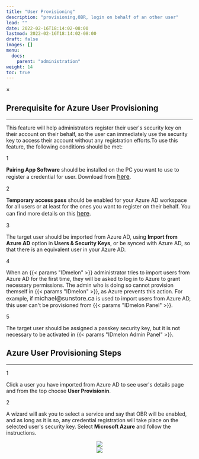 ```yaml
---
title: "User Provisioning"
description: "provisioning,OBR, login on behalf of an other user"
lead: ""
date: 2022-02-16T18:14:02-08:00
lastmod: 2022-02-16T18:14:02-08:00
draft: false
images: []
menu:
  docs:
    parent: "administration"
weight: 14
toc: true
---
```


<div id="_modal" class="modal">
  <span class="close">&times;</span>
  <img class="modal-content" id="img01">
</div>

## Prerequisite for Azure User Provisioning

<hr class="hr-line">

<p>This feature will help administrators register their user's security key on their account on their behalf, so the user can immediately use the security key to access their account without any registration efforts.To use this feature, the following conditions should be met:</p>

<div class="step-row-container">
  <div class="step-column step-count-size">
    <p class="step-counter">1</p>
  </div>
  <div class="card-column">
    <div class="step-text" >
      <div class="card-body">
        <p><span style="font-weight:bold;">Pairing App Software</span>  should be installed on the PC you want to use to register a credential for user. Download from <a href="https://idmelon.com/docs/downloads" style="font-size:16px;" target="_blank">here</a>.</p>
      </div>
    </div>
  </div>
</div>

<div class="step-row-container">
  <div class="step-column step-count-size">
    <p class="step-counter">2</p>
  </div>
  <div class="card-column">
    <div class="step-text" >
      <div class="card-body">
        <p><span style="font-weight:bold;">Temporary access pass</span>  should be enabled for your Azure AD workspace for all users or at least for the ones you want to register on their behalf. You can find more details on this <a href="https://learn.microsoft.com/en-us/azure/active-directory/authentication/howto-authentication-temporary-access-pass" style="font-size:16px;" target="_blank">here</a>.</p>
      </div>
    </div>
  </div>
</div>

<div class="step-row-container">
  <div class="step-column step-count-size">
    <p class="step-counter">3</p>
  </div>
  <div class="card-column">
    <div class="step-text" >
      <div class="card-body">
        <p>The target user should be imported from Azure AD, using <span style="font-weight:bold;">Import from Azure AD</span> option in <span style="font-weight:bold;">Users & Security Keys</span>, or be synced with Azure AD, so that there is an equivalent user in your Azure AD.</p>
      </div>
    </div>
  </div>
</div>

<div class="step-row-container">
  <div class="step-column step-count-size">
    <p class="step-counter">4</p>
  </div>
  <div class="card-column">
    <div class="step-text" >
      <div class="card-body">
        <p>When an {{< params "IDmelon" >}} administrator tries to import users from Azure AD for the first time, they will be asked to log in to Azure to grant necessary permissions. The admin who is doing so cannot provision themself in {{< params "IDmelon" >}}, as Azure prevents this action. For example, if <a style="font-size:16px;">michael@sunstore.ca</a> is used to import users from Azure AD, this user can't be provisioned from {{< params "IDmelon Panel" >}}.</p>
      </div>
    </div>
  </div>
</div>

<div class="step-row-container">
  <div class="step-column step-count-size">
    <p class="step-counter">5</p>
  </div>
  <div class="card-column">
    <div class="step-text" >
      <div class="card-body">
        <p>The target user should be assigned a passkey security key, but it is not necessary to be activated in {{< params "IDmelon Admin Panel" >}}.</p>
      </div>
    </div>
  </div>
</div>

## Azure User Provisioning Steps

<hr class="hr-line">

<div class="step-row-container">
  <div class="step-column step-count-size">
    <p class="step-counter">1</p>
  </div>
  <div class="card-column">
    <div class="step-text" >
      <div class="card-body">
        <p>Click a user you have imported from Azure AD to see user's details page and from the top choose <strong>User Provisionin</strong>.</p>
      </div>
    </div>
  </div>
</div>

<div class="step-row-container">
  <div class="step-column step-count-size">
    <p class="step-counter">2</p>
  </div>
  <div class="card-column">
    <div class="step-text" >
      <div class="card-body">
        <p>A wizard will ask you to select a service and say that OBR will be enabled, and as long as it is so, any credential registration will take place on the selected user's security key. Select <strong>Microsoft Azure</strong> and follow the instructions.</p>
      </div>
    </div>
  </div>
</div>

<div align="center">
  <img src="/images/vendor/Panel/userprovisioning/user_prov_2.png" class="doc-img-frame">
</div>

<div align="center">
  <img src="/images/vendor/Panel/userprovisioning/user_prov_3.png" class="doc-img-frame">
</div>
